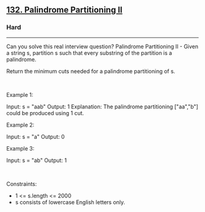 <h2><a href="https://leetcode.com/problems/palindrome-partitioning-ii/">132. Palindrome Partitioning II</a></h2><h3>Hard</h3><hr>Can you solve this real interview question? Palindrome Partitioning II - Given a string s, partition s such that every substring of the partition is a palindrome.

Return the minimum cuts needed for a palindrome partitioning of s.

 

Example 1:


Input: s = "aab"
Output: 1
Explanation: The palindrome partitioning ["aa","b"] could be produced using 1 cut.


Example 2:


Input: s = "a"
Output: 0


Example 3:


Input: s = "ab"
Output: 1


 

Constraints:

 * 1 <= s.length <= 2000
 * s consists of lowercase English letters only.